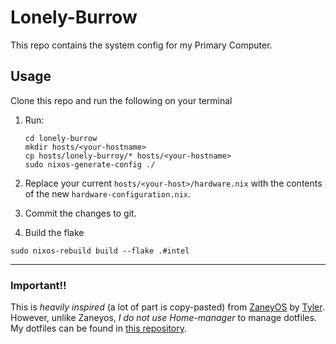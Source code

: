 # Lonely-Burrow
This repo contains the system config for my Primary Computer.

## Usage
Clone this repo and run the following on your terminal

1. Run:
    ```
    cd lonely-burrow
    mkdir hosts/<your-hostname>
    cp hosts/lonely-burroy/* hosts/<your-hostname>
    sudo nixos-generate-config ./
    ```
2. Replace your current `hosts/<your-host>/hardware.nix` with the contents of the new `hardware-configuration.nix`.
3. Commit the changes to git.

4. Build the flake
```
sudo nixos-rebuild build --flake .#intel
```

--- 
### Important!!
This is *heavily inspired* (a lot of part is copy-pasted) from [ZaneyOS](https://gitlab.com/Zaney/zaneyos) by [Tyler](https://gitlab.com/Zaney).
However, unlike Zaneyos, *I do not use Home-manager* to manage dotfiles. My dotfiles can be found in [this repository](https://github.com/arjav0703/dotfiles).
